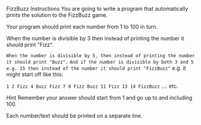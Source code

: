 FizzBuzz
Instructions
You are going to write a program that automatically prints the solution to the FizzBuzz game.

Your program should print each number from 1 to 100 in turn.

When the number is divisible by 3 then instead of printing the number it should print "Fizz".

`When the number is divisible by 5, then instead of printing the number it should print "Buzz".`
`And if the number is divisible by both 3 and 5 e.g. 15 then instead of the number it should print "FizzBuzz"`
e.g. it might start off like this:

`1 2 Fizz 4 Buzz Fizz 7 8 Fizz Buzz 11 Fizz 13 14 FizzBuzz`
.... etc.

Hint
Remember your answer should start from 1 and go up to and including 100.

Each number/text should be printed on a separate line.
